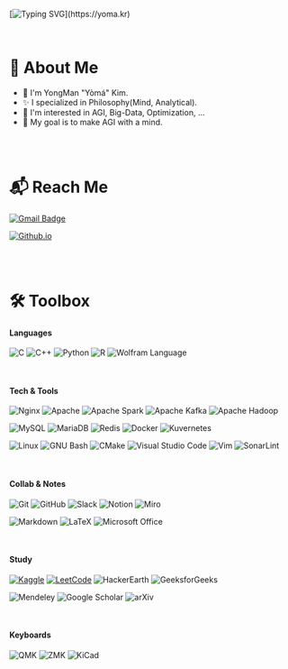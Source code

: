 
[![Typing SVG](https://readme-typing-svg.demolab.com?font=Fira&weight=420&size=30&duration=3333&pause=4000&vCenter=true&width=435&lines=Hello%2C+Again!+I'm+Y%C3%B2m%C3%A1.)](https://yoma.kr)

<br>

# :bookmark: About Me

* :wave: I'm YongMan "Yòmá" Kim.
* :sparkles: I specialized in Philosophy(Mind, Analytical).
* 📖 I'm interested in AGI, Big-Data, Optimization, ...
* 🏁 My goal is to make AGI with a mind.

<br>
<br>

# :mailbox_with_mail: Reach Me

[![Gmail Badge](https://img.shields.io/badge/Mail_:_codeyoma@gmail.com-4285F4?style=for-the-badge&logo=gmail&logoColor=white&labelColor=EA4335&link=mailto:codeyoma@gmail.com)](mailto:codeyoma@gmail.com)

[![Github.io](https://img.shields.io/badge/blog_:_yoma.kim_or_yoma.kr-34A853?style=for-the-badge&logo=GoogleHome&labelColor=F9AB00&logoColor=white&link=yoma.kr)](https://yoma.kr)

<br>
<br>

# 🛠️ Toolbox
<!-- <details> -->
<div markdown="1" align=left>

#### Languages
![C](https://img.shields.io/badge/C-222?&logo=c&logoColor=#A8B9CC)
![C++](https://img.shields.io/badge/C++-222?&logo=c%2B%2B&logoColor=00599C)
![Python](https://img.shields.io/badge/Python-222?&logo=Python&logoColor=3776AB)
![R](https://img.shields.io/badge/R-222?&logo=r&logoColor=276DC3)
![Wolfram Language](https://img.shields.io/badge/Wolfram_Language-222?&logo=wolfram-language&logoColor=DD1100)

<!--
#### Library
![PyTorch](https://img.shields.io/badge/pytorch-EE4C2C?&logo=pytorch)
![TensorFlow](https://img.shields.io/badge/tensorflow-FF6F00?&logo=tensorflow)
![Keras](https://img.shields.io/badge/keras-D00000?&logo=keras)
![NumPy](https://img.shields.io/badge/numpy-013243?&logo=numpy)
![Pandas](https://img.shields.io/badge/pandas-150458?&logo=pandas)
![SciPy](https://img.shields.io/badge/scipy-8CAAE6?&logo=scipy)
![SymPy](https://img.shields.io/badge/sympy-3B5526?&logo=sympy)
![Selenium](https://img.shields.io/badge/selenium-43B02A?&logo=selenium)
-->
<br>

#### Tech & Tools
![Nginx](https://img.shields.io/badge/Nginx-222?&logo=nginx&logoColor=009639)
![Apache](https://img.shields.io/badge/Apache-222?&logo=apache&logoColor=D22128)
![Apache Spark](https://img.shields.io/badge/Apache_Spark-222?&logo=apache-spark&logoColor=E25A1C)
![Apache Kafka](https://img.shields.io/badge/Apache_Kafka-222?&logo=apache-kafka)
![Apache Hadoop](https://img.shields.io/badge/Apache_Hadoop-222?&logo=apache-hadoop&logoColor=66CCFF)

![MySQL](https://img.shields.io/badge/MySQL-222?&logo=MySQL)
![MariaDB](https://img.shields.io/badge/MariaDB-222?&logo=mariadb)
![Redis](https://img.shields.io/badge/Redis-222?&logo=redis&logoColor=DC382D)
![Docker](https://img.shields.io/badge/Docker-222?&logo=docker&logoColor=2496ED)
![Kuvernetes](https://img.shields.io/badge/Kubernetes-222?&logo=kubernetes)

![Linux](https://img.shields.io/badge/Linux-222?&logo=linux)
![GNU Bash](https://img.shields.io/badge/GNU_Bash-222?&logo=GNUBash&logoColor=4EAA25)
![CMake](https://img.shields.io/badge/CMake-222?&logo=CMake&logoColor=064F8C)
![Visual Studio Code](https://img.shields.io/badge/Visual_Studio_Code-222?&logo=visual-studio-code&logoColor=007ACC)
![Vim](https://img.shields.io/badge/Vim-222?&logo=vim&logoColor=019733)
![SonarLint](https://img.shields.io/badge/SonarLint-222?&logo=sonarlint&logoColor=CB2029)

<br>

#### Collab & Notes
![Git](https://img.shields.io/badge/Git-222?&logo=git)
![GitHub](https://img.shields.io/badge/GitHub-222?&logo=github)
![Slack](https://img.shields.io/badge/Slack-222?&logo=slack)
![Notion](https://img.shields.io/badge/Notion-222?&logo=notion)
![Miro](https://img.shields.io/badge/Miro-222?&logo=miro)

![Markdown](https://img.shields.io/badge/Markdown-222?&logo=markdown)
![LaTeX](https://img.shields.io/badge/Latex-222?&logo=latex&logoColor=008080)
![Microsoft Office](https://img.shields.io/badge/Microsoft_Office-222?&logo=microsoft-office&logoColor=D83B01)

<br>

#### Study
[![Kaggle](https://img.shields.io/badge/Kaggle-222?&logo=kaggle)](https://www.kaggle.com/)
[![LeetCode](https://img.shields.io/badge/LeetCode-222?&logo=leetcode)](https://leetcode.com/)
![HackerEarth](https://img.shields.io/badge/HackerEarth-222?&logo=hackerearth)
![GeeksforGeeks](https://img.shields.io/badge/GeeksforGeeks-222?&logo=GeeksforGeeks&logoColor=2F8D46)

![Mendeley](https://img.shields.io/badge/Mendeley-222?&logo=mendeley&logoColor=9D1620)
![Google Scholar](https://img.shields.io/badge/Google_Scholar-222?&logo=google-scholar)
![arXiv](https://img.shields.io/badge/arXiv-222?&logo=arxiv&logoColor=B31B1B)

<br>

#### Keyboards
![QMK](https://img.shields.io/badge/QMK-222?&logo=qmk)
![ZMK](https://img.shields.io/badge/ZMK-222?&logo=qmk)
![KiCad](https://img.shields.io/badge/KiCad-222?&logo=KiCad&logoColor=314CB0)

<br/>

</div>
<!-- </details> -->


<!--
## :mailbox_with_mail: Contact

[![Gmail Badge](https://img.shields.io/badge/Gmail-codeyoma@gmail.com-4285F4?style=for-the-badge&logo=gmail&labelColor=EA4335&link=mailto:codeyoma@gmail.com)](mailto:codeyoma@gmail.com)

[![Github.io](https://img.shields.io/badge/GithubPages-yoma.kr_or_yoma.kim-555555?style=for-the-badge&logo=githubpages&labelColor=222222&link=yoma.kr)](https://yoma.kr)
-->


<!--
https://simpleicons.org/

![ALT](https://img.shields.io/badge/NAME-COLOR?&logo=LOGO)

![](https://img.shields.io/badge/-?&logo=)

[![yongmkim's 42 stats](https://badge42.vercel.app/api/v2/cl38txogk004909l100cr3o0d/stats?cursusId=21&coalitionId=86)](https://github.com/JaeSeoKim/badge42)
-->

<!--

![LeetCode](https://img.shields.io/badge/LeetCode-000000?&logo=LeetCode&logoColor=#d16c06)
![Kaggle](https://img.shields.io/badge/Kaggle-035a7d?&logo=kaggle)
![Codeforces](https://img.shields.io/badge/Codeforces-445f9d?&logo=Codeforces)
![BuyMeACoffee](https://img.shields.io/badge/Buy%20Me%20a%20Coffee-ffdd00?&logo=buy-me-a-coffee&logoColor=black)

**codeyoma/codeyoma** is a ✨ _special_ ✨ repository because its `README.md` (this file) appears on your GitHub profile.

Here are some ideas to get you started:

- 🔭 I’m currently working on ...
- 🌱 I’m currently learning ...
- 👯 I’m looking to collaborate on ...
- 🤔 I’m looking for help with ...
- 💬 Ask me about ...
- 📫 How to reach me: ...
- 😄 Pronouns: ...
- ⚡ Fun fact: ...

```diff
- This is a red colored line
+ This is a green colored line
@@ This is a purple colored line @@
```

-->
